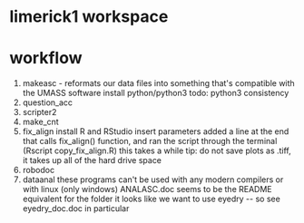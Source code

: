 # limerick1 workspace


workflow
=======
1. makeasc - reformats our data files into something that's compatible with the UMASS software
	install python/python3
	todo: python3 consistency
2. question_acc
3. scripter2
4. make_cnt
5. fix_align
	install R and RStudio
	insert parameters
	added a line at the end that calls fix_align() function, and ran the script through the terminal (Rscript copy_fix_align.R)
	this takes a while
	tip: do not save  plots  as .tiff, it takes up all of the hard drive space
6. robodoc
7. dataanal
	these programs can't be used with any modern compilers or with linux (only windows)
	ANALASC.doc seems to be the README equivalent for the folder
	it looks like we want to use eyedry -- so see eyedry_doc.doc in particular
